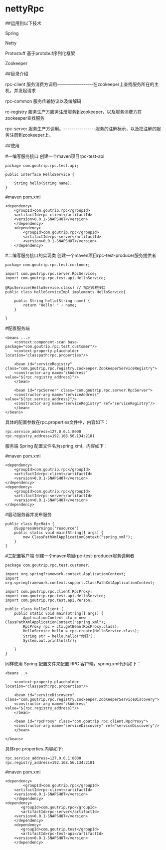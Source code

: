 # nettyRpc

##运用到以下技术

Spring

Netty

Protostuff  基于protobuf序列化框架

Zookeeper



##目录介绍

rpc-client 服务消费方调用------------------在zookeeper上查找服务所在的主机，并发起请求

rpc-common 服务传输协议以及编解码

rc-registry 服务生产方服务注册服务到zookeeper，以及服务消费方在zookeeper查找服务

rpc-server 服务生产方调用。----------------服务的注解标示，以及把注解的服务注册到zookeeper上。



##使用


#一编写服务接口
创建一个maven项目rpc-test-api

	package com.goutrip.rpc.test.api;

	public interface HelloService {

		String hello(String name);
	}

#maven pom.xml

	<dependency>
		<groupId>com.goutrip.rpc</groupId>
		<artifactId>rpc-client</artifactId>
		<version>0.0.1-SNAPSHOT</version>
    	</dependency>
    	<dependency>
       		<groupId>com.goutrip.rpc</groupId>
       		<artifactId>rpc-server</artifactId>
       		<version>0.0.1-SNAPSHOT</version>
    	</dependency>


#二编写服务接口的实现类
创建一个maven项目rpc-test-producer服务提供者

	package com.goutrip.rpc.test.customer;

	import com.goutrip.rpc.server.RpcService;
	import com.goutrip.rpc.test.api.HelloService;

	@RpcService(HelloService.class) // 指定远程接口
	public class HelloServiceImpl implements HelloService{

		public String hello(String name) {
			return "Hello! " + name;
		}

	}
#配置服务端

	<beans ...>
	    <context:component-scan base-package="com.goutrip.rpc.test.customer"/>
	    <context:property-placeholder location="classpath:rpc.properties"/>

	    <bean id="serviceRegistry" class="com.goutrip.rpc.registry.zookeeper.ZookeeperServiceRegistry">
		<constructor-arg name="zkAddress" value="${rpc.registry_address}"/>
	    </bean>

	    <bean id="rpcServer" class="com.goutrip.rpc.server.RpcServer">
		<constructor-arg name="serviceAddress" value="${rpc.service_address}"/>
		<constructor-arg name="serviceRegistry" ref="serviceRegistry"/>
	    </bean>
	</beans>

具体的配置参数在rpc.properties文件中，内容如下：

	rpc.service_address=127.0.0.1:8000
	rpc.registry_address=192.168.56.134:2181

服务端 Spring 配置文件名为spring.xml，内容如下：

#maven pom.xml
	
	<dependency>
		<groupId>com.goutrip.rpc</groupId>
		<artifactId>rpc-client</artifactId>
		<version>0.0.1-SNAPSHOT</version>
	</dependency>
	<dependency>
		<groupId>com.goutrip.rpc</groupId>
		<artifactId>rpc-server</artifactId>
		<version>0.0.1-SNAPSHOT</version>
	</dependency>
   
#启动服务器并发布服务

	public class RpcMain {
		@SuppressWarnings("resource")
		public static void main(String[] args) {
			new ClassPathXmlApplicationContext("spring.xml");
		}
	}
	
#三配置客户端
创建一个maven项目rpc-test-producer服务调用者

	package com.goutrip.rpc.test.customer;

	import org.springframework.context.ApplicationContext;
	import org.springframework.context.support.ClassPathXmlApplicationContext;

	import com.goutrip.rpc.client.RpcProxy;
	import com.goutrip.rpc.test.api.HelloService;
	import com.goutrip.rpc.test.api.Person;

	public class HelloClient {
		public static void main(String[] args) {
			ApplicationContext ctx = new ClassPathXmlApplicationContext("spring.xml");
			RpcProxy rpc = ctx.getBean(RpcProxy.class);
			HelloService hello = rpc.create(HelloService.class);
			String str = hello.hello("你好");
			System.out.println(str);

		}
	}

同样使用 Spring 配置文件来配置 RPC 客户端，spring.xml代码如下：

	<beans ..>

	    <context:property-placeholder location="classpath:rpc.properties"/>

	    <bean id="serviceDiscovery" class="com.goutrip.rpc.registry.zookeeper.ZooKeeperServiceDiscovery">
		<constructor-arg name="zkAddress" value="${rpc.registry_address}"/>
	    </bean>

	    <bean id="rpcProxy" class="com.goutrip.rpc.client.RpcProxy">
		<constructor-arg name="serviceDiscovery" ref="serviceDiscovery"/>
	    </bean>

	</beans>

具体rpc.properties.内容如下:

	rpc.service_address=127.0.0.1:8000
	rpc.registry_address=192.168.56.134:2181
	
#maven pom.xml

 	<dependency>
	      	<groupId>com.goutrip.rpc</groupId>
	  	<artifactId>rpc-client</artifactId>
	  	<version>0.0.1-SNAPSHOT</version>
    	</dependency>
	<dependency>
	       <groupId>com.goutrip.rpc</groupId>
	       <artifactId>rpc-server</artifactId>
	   	<version>0.0.1-SNAPSHOT</version>
    	</dependency>
    	<dependency>
	       <groupId>com.goutrip.test</groupId>
	       <artifactId>rpc-test-api</artifactId>
	   	<version>0.0.1-SNAPSHOT</version>
    	</dependency>
